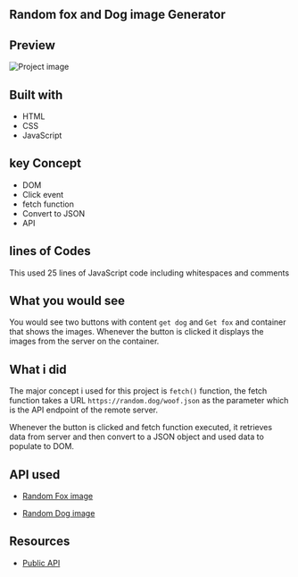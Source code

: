 ## Random fox and Dog image Generator



## Preview
![Project image](./Screen%20Shot%202023-04-17%20at%2010.47.10%20PM.png) 


## Built with

- HTML
- CSS
- JavaScript

## key Concept

- DOM 
- Click event
- fetch function
- Convert to JSON
- API

## lines of Codes

This used 25 lines of JavaScript code including whitespaces and comments


## What you would see 

You would see two buttons with content `get dog` and `Get fox` and container that shows the images. Whenever the button is clicked it displays the images from the server on the container.


## What i did

The major concept i used for this project is `fetch()` function, the fetch function takes a URL `https://random.dog/woof.json` as the parameter which is the API endpoint of the remote server. 


Whenever the button is clicked and fetch function executed, it retrieves data from server and then convert to a JSON object and used data to populate to DOM.

## API used

- [Random Fox image]("https://randomfox.ca/floof/")

- [Random Dog image]("https://random.dog/woof.json")

## Resources

- [Public API]("https://publicapi.com")

